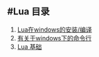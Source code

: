 #**Lua 目录**
---

1.  [Lua在windows的安装/编译](./LuaInstall.md)
2.  [有关于windows下的命令行](./Cmder.md)
3.  [Lua 基础](./Base.md)
